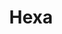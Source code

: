 ---
title: Hexa
date: 
draft: false

# descripcion
description : Argolla de plata pasante cierre italiano

materials: Plata 925

color: Plateado

dimensions: 2,5cm

code: 01-11-0476

type: "Aros"

categories: []

price: $2.210,00

price_eftvo: $1.880,00

# Images
# first image will be shown in the product page
images:
  # - image: "images/path_to_image"
  # La ubicacion de las imagenes es imagenes/Aros/Aros.Argollas/01-11-0476-hexa
  - image: "./images/aros/argollas/01-11-0476_a.JPG"
  - image: "./images/aros/argollas/01-11-0476_b.JPG"
  - image: "./images/aros/argollas/01-11-0476_c.jpg"
  - image: "./images/aros/argollas/01-11-0476_d.jpg"
---